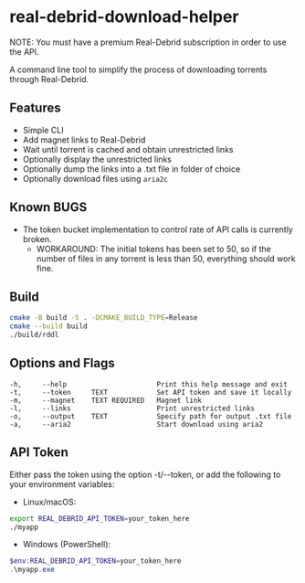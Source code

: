 # real-debrid-download-helper

NOTE: You must have a premium Real-Debrid subscription in order to use the API.

A command line tool to simplify the process of downloading torrents through Real-Debrid.

## Features

- Simple CLI
- Add magnet links to Real-Debrid
- Wait until torrent is cached and obtain unrestricted links
- Optionally display the unrestricted links
- Optionally dump the links into a .txt file in folder of choice
- Optionally download files using `aria2c`

## Known BUGS

- The token bucket implementation to control rate of API calls is currently broken.
  - WORKAROUND: The initial tokens has been set to 50, so if the number of files in any torrent is less than 50, everything should work fine.

## Build

```bash
cmake -B build -S . -DCMAKE_BUILD_TYPE=Release
cmake --build build
./build/rddl
```

## Options and Flags

    -h,     --help                      Print this help message and exit
    -t,     --token     TEXT            Set API token and save it locally
    -m,     --magnet    TEXT REQUIRED   Magnet link
    -l,     --links                     Print unrestricted links
    -o,     --output    TEXT            Specify path for output .txt file
    -a,     --aria2                     Start download using aria2

## API Token

Either pass the token using the option -t/--token, or add the following to your environment variables:

- Linux/macOS:

```bash
export REAL_DEBRID_API_TOKEN=your_token_here
./myapp
```

- Windows (PowerShell):

```powershell
$env:REAL_DEBRID_API_TOKEN=your_token_here
.\myapp.exe
```
